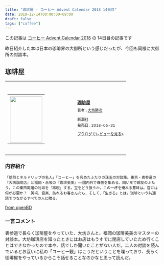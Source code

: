 ```yaml
---
title: "珈琲屋 - コーヒー Advent Calendar 2018 14日目"
date: 2018-12-14T00:00:00+09:00
draft: false
tags: ["coffee"]
---
```


この記事は [コーヒー Advent Calendar 2018](https://adventar.org/calendars/3204) の 14日目の記事です

昨日紹介した本は日本の珈琲界の大御所という感じだったが、今回も同様に大御所の対談本。

## 珈琲屋

<div class="booklog_html"><table><tr><td class="booklog_html_image"><div style="background:url(https://booklog.jp/common/buildhtml/wood/images/top.gif) no-repeat right;width:200px;height:25px;"></div><table cellpadding="0" cellspacing="0" border="0" width="200"><tr><td background="https://booklog.jp/common/buildhtml/wood/images/main.gif" height="160" style="vertical-align:bottom;text-align:center;line-height:0;"><a href="https://www.amazon.co.jp/%E7%8F%88%E7%90%B2%E5%B1%8B-%E5%A4%A7%E5%9D%8A-%E5%8B%9D%E6%AC%A1/dp/410351891X?SubscriptionId=0AVSM5SVKRWTFMG7ZR82&tag=gennei-22&linkCode=xm2&camp=2025&creative=165953&creativeASIN=410351891X" target="_blank"><img src="https://images-fe.ssl-images-amazon.com/images/I/41NZzK39fkL._SL160_.jpg" width="105" height="150" style="border:0;border-radius:0;" /></a></td></tr></table><div style="background:url(https://booklog.jp/common/buildhtml/wood/images/bottom.gif) no-repeat;width:200px;height:15px;"></div></td><td class="booklog_html_info" style="padding-left:20px;"><div class="booklog_html_title" style="margin-bottom:10px;font-size:14px;font-weight:bold;"><a href="https://www.amazon.co.jp/%E7%8F%88%E7%90%B2%E5%B1%8B-%E5%A4%A7%E5%9D%8A-%E5%8B%9D%E6%AC%A1/dp/410351891X?SubscriptionId=0AVSM5SVKRWTFMG7ZR82&tag=gennei-22&linkCode=xm2&camp=2025&creative=165953&creativeASIN=410351891X" target="_blank">珈琲屋</a></div><div style="margin-bottom:10px;"><div class="booklog_html_author" style="margin-bottom:15px;font-size:12px;line-height:1.2em">著者 : <a href="https://booklog.jp/author/%E5%A4%A7%E5%9D%8A%E5%8B%9D%E6%AC%A1" target="_blank">大坊勝次</a></div><div class="booklog_html_manufacturer" style="margin-bottom:5px;font-size:12px;line-height:1.2em">新潮社</div><div class="booklog_html_release" style="font-size:12px;line-height:1.2em">発売日 : 2018-05-31</div></div><div class="booklog_html_link_amazon"><a href="https://booklog.jp/item/1/410351891X" style="font-size:12px;" target="_blank">ブクログでレビューを見る»</a></div></td></tr></table></div>

### 内容紹介

```
「焙煎とネルドリップの名人」「コーヒー」を究めたふたりの珠玉の対談集。東京・表参道の『大坊珈琲店』と福岡・赤坂の『珈琲美美』――国内外で尊敬を集める、同い年で親友のふたり。この東西両雄の対談を「再現」する。豆をどう扱うか。この一杯を淹れる意味は。店には何が必要か？　美術、音楽、訪れるお客さんたち、そして、「生きる」とは。珈琲という共通語でつながるすべての人に贈る。
```

[from openBD](https://api.openbd.jp/v1/get?isbn=9784103518914)

### 一言コメント

表参道で長らく珈琲屋をやっていた、大坊さんと、福岡の珈琲美美のマスターの対談本。大坊珈琲店を知ったときにはお店はもうすでに閉店していたため行くことはできなかったので本や、話でしか聞いたことがない人だ。二人の対談を読んでいるとお互いに私の「コーヒー観」はこうだということを喋っており、長らく珈琲屋をやっているからこそ話せることなのかなと思って読んだ。
